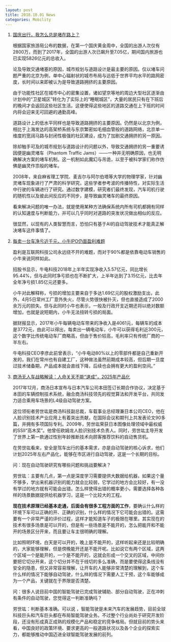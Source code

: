 ```yaml
---
layout: post
title: 2018.10.01 News
categories: Mobility
---
```


1. [国庆出行，我怎么总是堵在路上？](https://www.huxiu.com/article/265204.html)

    根据国家旅游局公布的数据，在第一个国庆黄金周中，全国的出游人次仅有2800万，而到了2017年，全国的出游人次已飙升至7.05亿，期间国内旅游也已实现5826亿元的总收入。

    论及导致交通堵塞的原因，城市规划与道路设计是最主要的原因。仅以堵车问题严重的北京为例，单中心辐射状的城市布局与远低于世界平均水平的路网密度，长时间以来即被认为是导致道路拥挤的主要原因。

    由于功能性社区在城市中心的密集设置，诸如望京等地的周边大型社区逐渐由计划中的“卫星城区”转化为了实际上的“睡眠城区”，大量的居民只有在下班后的晚间才会返回这些社区生活。这便使得这些地区的道路交通在上下班的时间内将会迎来无可回避的通勤高峰。

    道路设计上的低水平同样也是导致道路拥挤的主要原因。仍然是以北京为例，相比于上海发达的高架桥系统与东京繁密如毛细血管般的道路网络，北京单一维度的宽阔马路与封闭性极强的社区建设，成为了加剧交通拥挤的另一原因。

    除却触手可及的城市规划与道路设计的问题以外，导致交通拥挤的另一重要诱因便是幽灵堵车（Phantom Traffic Jams）——一种并无明确原因，也无明确解决方案的堵车机制。这一机制如此魔幻与吊诡，以至于被科学家们称作仿佛是幽灵作祟般的堵车。

    2008年，来自麻省理工学院、麦吉尔与阿尔伯塔等大学的物理学家，针对幽灵堵车现象进行了严肃的科学研究，这些学者参考波的传播特性，对实际生活中行驶的车辆进行了研究。通过数字建模，研究者们最终发现，汽车司机行驶的随机性以及彼此间反应的不同步，是导致幽灵堵车的最终原因。

    看来解决问题的唯一办法，就是使用某种方法确保系统内所有司机都拥有同样的认知速度与判断能力，并可以几乎同时对道路的突发状况做出相似的反应。
    
    很显然，以现有的人类智慧而言，恐怕只有基于AI的自动驾驶技术才能真正解决堵车这件事情了。

2. [每卖一台车净亏近千元，小牛IPO仍面盈利难题](https://www.huxiu.com/article/265250.html)

    盈利是互联网科技公司永远绕不开的难题，而对于90%都是依靠电动车销售的小牛来说同样如此。
    
    招股书显示，牛电科技2018年上半年实现净收入5.57亿元，同比增长95.44%，但与此同时净亏损也在不断扩大，上半年达到了3.15亿元，比去年全年净亏损1.85亿元还要多。

    小牛对此解释称，亏损的增加主要来自于多达1.69亿元的股权激励支出，此外，4月5日常州工厂意外失火，尽管火势很快被扑灭，但也直接造成了2000余万元的损失。但与此同时小牛也表示，一般及行政开支近期还将以绝对数额增加，也就是说短期内，小牛无法扭转亏损的局面。

    据财报显示，2017年小牛每辆电动车带来的净收入是4061元，每辆车的成本是3772元，由此可以得出，每卖出一辆电动车，小牛可以获得毛利近300元，这个数字比传统电动车厂商略高，但由于售价较高，毛利率只有传统厂商的一半左右。

    牛电科技CEO李彦此前曾表示，“小牛电动80%以上的零部件都是自己重新开发的，我们在常州也有自建工厂，这种做法虽然前期成本较高，但后期一旦度过技术储备期，产品成本就会直线下降，后续也会拥有更大的盈利空间。”

3. [商汤无人车战略解读：人命关天不能“速成”，2025年产品化](https://36kr.com/p/5155654.html)

    2017年12月，商汤日本宣布与日本汽车公司本田签订长期合作协议，决定基于本田的车辆控制技术系统，融合商汤科技领先的视觉算法和开发平台，共同发力适合乘用车场景的L4级自动驾驶方案。

    这位领衔者劳世竑是商汤科技副总裁，车载事业总经理兼日本公司CEO，他在人脸识别技术产业应用上有着突出贡献，在国际会议和期刊上共发表论文90多篇，并拥有多项国际专利。2009年，劳世竑荣获日本图像处理领域中最权威的SSII“高木奖”。他曾任欧姆龙人脸识别技术负责人。同时，劳世竑主导开发了世界上第一款通过性别年龄推断技术向顾客推荐饮料的自动售货机。

    在劳世竑看来，安全是驾车出行的基本需求，亦是自动驾驶的核心诉求，他们计划2025年左右产品化，能够在市区进行自动驾驶，这是一个长期的目标。

    问：现在自动驾驶研究有哪些问题和挑战要解决？

    劳世竑：主要有几点，第一点是深度学习需要提供大数据给机器，如果这个量不够多，学出来机器识别的能力就会比较弱，它学过的地方会比较好，有一没有学过的地方就有可能会出错。怎么样使得出错的概率更小，需要选择各种各样的场景数据提供给机器学习，这是一个比较大的工程。

    **现在技术原理已经基本走通，后面会有很多工程方面的工作**，要确认什么样的环境下车可以正确的开、正确的识别，什么样的情况下它可能会出错的。这需要有一个非常严谨的评价过程，这样才能知道车子的极限在哪里。其实现在的技术有很多场景是可以开的，但是有一些场景是不能开的，怎么把能开和不能开的场景区分开来，而且要让车主很明确的理解。

    比如照明环境，白天是可以开的，晚上是不能开的，这样听起来还是比较明确的，大家能够理解，但是傍晚能开还是不能开呢。比如说它有两个区域，这两个区域一个是能开的，一个是不能开的，这就会形成一个交叉的区域，中间你要把它切分开来，这个切分并不在于线切的多么准确，而是要使得这条线没有安全的隐患，但又非常容易理解，让开车的人能够非常清楚的理解到，这个车什么样的情况下能够自动驾驶，什么样的情况下需要人工干预，这个车能够成为一个产品，关键就在于界限是否清楚。

    问：很多人说目前中国的智能驾驶已完成驾驶辅助、部分自动驾驶，正在冲刺有条件的自动驾驶，您觉得这一判断准确吗？

    劳世竑：判断基本准确。可以说 ，智能驾驶是未来汽车的发展趋势，目前全球科技巨头和汽车巨头都在布局智能驾驶业务。不过整个行业尚处于研究开发阶段，还没有形成真正成熟的规模化产品和稳定的竞争格局。但就目前的势头来看，中国良好的政策环境、要求更高的一般道路状况以及各个企业的探索实力，都能够推动中国迈进全球智能驾驶发展的前列。

    
